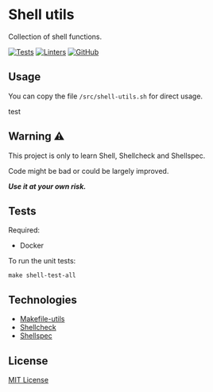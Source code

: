 # Shell utils

Collection of shell functions.

[![Tests](https://github.com/aifrak/shell-utils/actions/workflows/tests.yml/badge.svg)](https://github.com/aifrak/shell-utils/actions/workflows/tests.yml)
[![Linters](https://github.com/aifrak/shell-utils/actions/workflows/linters.yml/badge.svg)](https://github.com/aifrak/shell-utils/actions/workflows/linters.yml)
[![GitHub](https://img.shields.io/github/license/aifrak/makefile-utils?color=blue)](https://github.com/aifrak/shell-utils/blob/master/LICENSE)

## Usage

You can copy the file `/src/shell-utils.sh` for direct usage.

test

## Warning ⚠️

This project is only to learn Shell, Shellcheck and Shellspec.

Code might be bad or could be largely improved.

***Use it at your own risk.***

## Tests

Required:

- Docker

To run the unit tests:

```shell
make shell-test-all
```

## Technologies

- [Makefile-utils](https://github.com/aifrak/makefile-utils)
- [Shellcheck](https://github.com/koalaman/shellcheck)
- [Shellspec](https://github.com/shellspec/shellspec)

## License

[MIT License](https://github.com/aifrak/shell-utils/blob/main/LICENSE)
